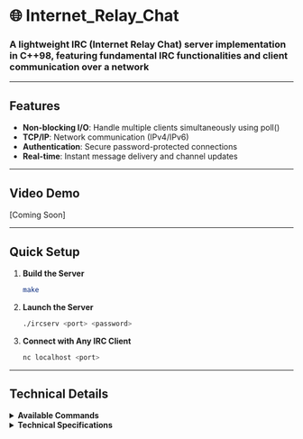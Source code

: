 # 🌐 Internet_Relay_Chat

### **A lightweight IRC (Internet Relay Chat) server implementation in C++98, featuring fundamental IRC functionalities and client communication over a network**

---

## Features
- **Non-blocking I/O**: Handle multiple clients simultaneously using poll()
- **TCP/IP**: Network communication (IPv4/IPv6)
- **Authentication**: Secure password-protected connections
- **Real-time**: Instant message delivery and channel updates

---

## Video Demo
[Coming Soon]

---

## Quick Setup

1. **Build the Server**
   ```bash
   make
   ```

2. **Launch the Server**
   ```bash
   ./ircserv <port> <password>
   ```

3. **Connect with Any IRC Client**
   ```bash
   nc localhost <port>
   ```

---

## Technical Details

<details>
  <summary><strong>Available Commands</strong></summary>

### User Commands
- **NICK**: Set/change nickname
- **USER**: Set username and real name
- **JOIN**: Enter a channel
- **PRIVMSG**: Send private messages to users/channels
- **QUIT**: Disconnect from server

### Operator Commands
- **KICK**: Remove user from channel
- **INVITE**: Invite user to channel
- **TOPIC**: Set/view channel topic
- **MODE**: Modify channel settings
  - `i`: Toggle invite-only
  - `t`: Restrict topic changes to operators
  - `k`: Set/remove channel password
  - `o`: Grant/revoke operator status
  - `l`: Set/remove user limit

</details>

<details>
  <summary><strong>Technical Specifications</strong></summary>

- **Language**: C++98
- **Network**: TCP/IP (IPv4/IPv6) implementation
- **Architecture**: Single-process, non-blocking I/O
- **System Calls**: poll(), socket, fcntl
- **Client Support**: Compatible with standard IRC clients
- **Error Handling**: Comprehensive error management
- **Memory**: No memory leaks

</details>
